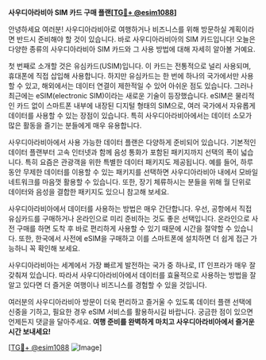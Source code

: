 **사우디아라비아 SIM 카드 구매 플랜[[TG💪+ @esim1088](https://t.me/s/esim1088)]**

안녕하세요 여러분! 사우디아라비아로 여행하거나 비즈니스를 위해 방문하실 계획이라면 반드시 준비해야 할 것이 있습니다. 바로 사우디아라비아의 SIM 카드입니다! 오늘은 다양한 종류의 사우디아라비아 SIM 카드와 그 사용 방법에 대해 자세히 알아볼 거예요.

첫 번째로 소개할 것은 유심카드(USIM)입니다. 이 카드는 전통적으로 널리 사용되며, 휴대폰에 직접 삽입해 사용합니다. 하지만 유심카드는 한 번에 하나의 국가에서만 사용할 수 있고, 해외에서는 데이터 연결이 제한적일 수 있어 아쉬운 점도 있습니다. 그러나 최근에는 eSIM(electronic SIM)이라는 새로운 기술이 등장했습니다. eSIM은 물리적인 카드 없이 스마트폰 내부에 내장된 디지털 형태의 SIM으로, 여러 국가에서 자유롭게 데이터를 사용할 수 있는 장점이 있습니다. 특히 사우디아라비아에서는 데이터 소모가 많은 활동을 즐기는 분들에게 매우 유용합니다.

사우디아라비아에서 사용 가능한 데이터 플랜은 다양하게 준비되어 있습니다. 기본적인 데이터 플랜부터 고속 인터넷과 함께 음성 통화가 포함된 패키지까지 선택의 폭이 넓습니다. 특히 요즘은 관광객을 위한 특별한 데이터 패키지도 제공됩니다. 예를 들어, 하루 동안 무제한 데이터를 이용할 수 있는 패키지를 선택하면 사우디아라비아 내에서 모바일 네트워크를 마음껏 활용할 수 있습니다. 또한, 장기 체류하시는 분들을 위해 월 단위로 데이터와 음성을 결합한 패키지도 있으니 참고해 보세요.

사우디아라비아에서 데이터를 사용하는 방법은 매우 간단합니다. 우선, 공항에서 직접 유심카드를 구매하거나 온라인으로 미리 준비하는 것도 좋은 선택입니다. 온라인으로 사전 구매를 하면 도착 후 바로 편리하게 사용할 수 있기 때문에 시간을 절약할 수 있습니다. 또한, 한국에서 사전에 eSIM을 구매하고 이를 스마트폰에 설치하면 더 쉽게 접근 가능하니 꼭 확인해 보세요.

사우디아라비아는 세계에서 가장 빠르게 발전하는 국가 중 하나로, IT 인프라가 매우 잘 갖춰져 있습니다. 따라서 사우디아라비아에서 데이터를 효율적으로 사용하는 방법을 잘 알고 있다면 더 즐거운 여행이나 비즈니스를 경험할 수 있을 것입니다.

여러분의 사우디아라비아 방문이 더욱 편리하고 즐거울 수 있도록 데이터 플랜 선택에 신중을 기하고, 필요한 경우 eSIM 서비스를 활용하시길 바랍니다. 궁금한 점이 있으면 언제든지 댓글을 달아주세요. **여행 준비를 완벽하게 마치고 사우디아라비아에서 즐거운 시간 보내세요!** 

[[TG💪+ @esim1088](https://t.me/s/esim1088) ![Image](https://i.postimg.cc/Y0z9fWf4/image.png)]